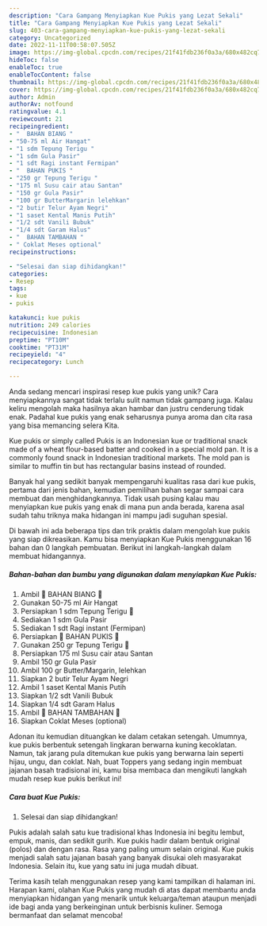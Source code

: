 ```yaml
---
description: "Cara Gampang Menyiapkan Kue Pukis yang Lezat Sekali"
title: "Cara Gampang Menyiapkan Kue Pukis yang Lezat Sekali"
slug: 403-cara-gampang-menyiapkan-kue-pukis-yang-lezat-sekali
category: Uncategorized
date: 2022-11-11T00:58:07.505Z
image: https://img-global.cpcdn.com/recipes/21f41fdb236f0a3a/680x482cq70/kue-pukis-foto-resep-utama.jpg
hideToc: false
enableToc: true
enableTocContent: false
thumbnail: https://img-global.cpcdn.com/recipes/21f41fdb236f0a3a/680x482cq70/kue-pukis-foto-resep-utama.jpg
cover: https://img-global.cpcdn.com/recipes/21f41fdb236f0a3a/680x482cq70/kue-pukis-foto-resep-utama.jpg
author: Admin
authorAv: notfound
ratingvalue: 4.1
reviewcount: 21
recipeingredient:
- "  BAHAN BIANG "
- "50-75 ml Air Hangat"
- "1 sdm Tepung Terigu "
- "1 sdm Gula Pasir"
- "1 sdt Ragi instant Fermipan"
- "  BAHAN PUKIS "
- "250 gr Tepung Terigu "
- "175 ml Susu cair atau Santan"
- "150 gr Gula Pasir"
- "100 gr ButterMargarin lelehkan"
- "2 butir Telur Ayam Negri"
- "1 saset Kental Manis Putih"
- "1/2 sdt Vanili Bubuk"
- "1/4 sdt Garam Halus"
- "  BAHAN TAMBAHAN "
- " Coklat Meses optional"
recipeinstructions:

- "Selesai dan siap dihidangkan!"
categories:
- Resep
tags:
- kue
- pukis

katakunci: kue pukis 
nutrition: 249 calories
recipecuisine: Indonesian
preptime: "PT10M"
cooktime: "PT31M"
recipeyield: "4"
recipecategory: Lunch

---
```





Anda sedang mencari inspirasi resep kue pukis yang unik? Cara menyiapkannya sangat tidak terlalu sulit namun tidak gampang juga. Kalau keliru mengolah maka hasilnya akan hambar dan justru cenderung tidak enak. Padahal kue pukis yang enak seharusnya punya aroma dan cita rasa yang bisa memancing selera Kita.





Kue pukis or simply called Pukis is an Indonesian kue or traditional snack made of a wheat flour-based batter and cooked in a special mold pan. It is a commonly found snack in Indonesian traditional markets. The mold pan is similar to muffin tin but has rectangular basins instead of rounded.

Banyak hal yang sedikit banyak mempengaruhi kualitas rasa dari kue pukis, pertama dari jenis bahan, kemudian pemilihan bahan segar sampai cara membuat dan menghidangkannya. Tidak usah pusing kalau mau menyiapkan kue pukis yang enak di mana pun anda berada, karena asal sudah tahu triknya maka hidangan ini mampu jadi suguhan spesial.






Di bawah ini ada beberapa tips dan trik praktis dalam mengolah kue pukis yang siap dikreasikan. Kamu bisa menyiapkan Kue Pukis menggunakan 16 bahan dan 0 langkah pembuatan. Berikut ini langkah-langkah dalam membuat hidangannya.

<!--inarticleads1-->

##### Bahan-bahan dan bumbu yang digunakan dalam menyiapkan Kue Pukis:

1. Ambil  🌿 BAHAN BIANG 🌿
1. Gunakan 50-75 ml Air Hangat
1. Persiapkan 1 sdm Tepung Terigu 🔼
1. Sediakan 1 sdm Gula Pasir
1. Sediakan 1 sdt Ragi instant (Fermipan)
1. Persiapkan  🌿 BAHAN PUKIS 🌿
1. Gunakan 250 gr Tepung Terigu 🔼
1. Persiapkan 175 ml Susu cair atau Santan
1. Ambil 150 gr Gula Pasir
1. Ambil 100 gr Butter/Margarin, lelehkan
1. Siapkan 2 butir Telur Ayam Negri
1. Ambil 1 saset Kental Manis Putih
1. Siapkan 1/2 sdt Vanili Bubuk
1. Siapkan 1/4 sdt Garam Halus
1. Ambil  🌿 BAHAN TAMBAHAN 🌿
1. Siapkan  Coklat Meses (optional)


Adonan itu kemudian dituangkan ke dalam cetakan setengah. Umumnya, kue pukis berbentuk setengah lingkaran berwarna kuning kecoklatan. Namun, tak jarang pula ditemukan kue pukis yang berwarna lain seperti hijau, ungu, dan coklat. Nah, buat Toppers yang sedang ingin membuat jajanan basah tradisional ini, kamu bisa membaca dan mengikuti langkah mudah resep kue pukis berikut ini! 

<!--inarticleads2-->

##### Cara buat Kue Pukis:


1. Selesai dan siap dihidangkan!

Pukis adalah salah satu kue tradisional khas Indonesia ini begitu lembut, empuk, manis, dan sedikit gurih. Kue pukis hadir dalam bentuk original (polos) dan dengan rasa. Rasa yang paling umum selain original. Kue pukis menjadi salah satu jajanan basah yang banyak disukai oleh masyarakat Indonesia. Selain itu, kue yang satu ini juga mudah dibuat. 

Terima kasih telah menggunakan resep yang kami tampilkan di halaman ini. Harapan kami, olahan Kue Pukis yang mudah di atas dapat membantu anda menyiapkan hidangan yang menarik untuk keluarga/teman ataupun menjadi ide bagi anda yang berkeinginan untuk berbisnis kuliner. Semoga bermanfaat dan selamat mencoba!
